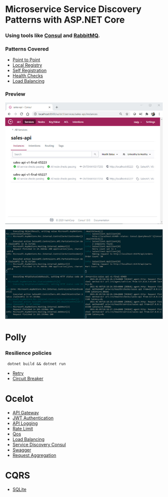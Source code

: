 # Microservice Service Discovery Patterns with ASP.NET Core
### Using tools like [Consul](https://www.consul.io) and [RabbitMQ](http://www.rabbitmq.com/).

### Patterns Covered
- [Point to Point](ServiceDiscovery/PointToPoint)
- [Local Registry](ServiceDiscovery/LocalRegistry)
- [Self Registration](ServiceDiscovery/SelfRegistration)
- [Health Checks](ServiceDiscovery/HealthChecks)
- [Load Balancing](ServiceDiscovery/LoadBalancing)

### Preview
<p float="left";>
	<img src="https://raw.githubusercontent.com/songlin81/MSA/master/ServiceDiscovery/Tool/consul.jpg" alt="Consul" width="600"/>
</p>
<p float="left";>
	<img src="https://raw.githubusercontent.com/songlin81/MSA/master/ServiceDiscovery/Tool/console.jpg" alt="Console" width="600"/>
</p>


# Polly 
### Resilience policies
```
 dotnet build && dotnet run
```
- [Retry](ResiliencePolicies/RetryPolicy)
- [Circuit Breaker](ResiliencePolicies/CircuitBreakerPolicy)


# Ocelot
- [API Gateway](Ocelot/APIGatewayDemo)
- [JWT Authentication](Ocelot/APIGatewayJWTAuthenticationDemo)
- [API Logging](Ocelot/APIGatewayLoggingDemo)
- [Rate Limit](Ocelot/APIGatewayRateLimitDemo)
- [Qos](Ocelot/APIGatewayQoSDemo)
- [Load Balancing](Ocelot/APIGatewayLBDemo)
- [Service Discovery Consul](Ocelot/APIGatewayConsulDemo)
- [Swagger](Ocelot/APIGatewaySwaggerDemo)
- [Request Aggregation](Ocelot/RequestAggregationDemo)


# CQRS
- [SQLite](CQRS/CustomerApi)
